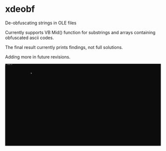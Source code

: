 # xdeobf
De-obfuscating strings in OLE files

Currently supports VB Mid() function for substrings and arrays containing obfuscated ascii codes.

The final result currently prints findings, not full solutions.

Adding more in future revisions.

![xdeobf demo](demo/xdeobf_demo.gif)
